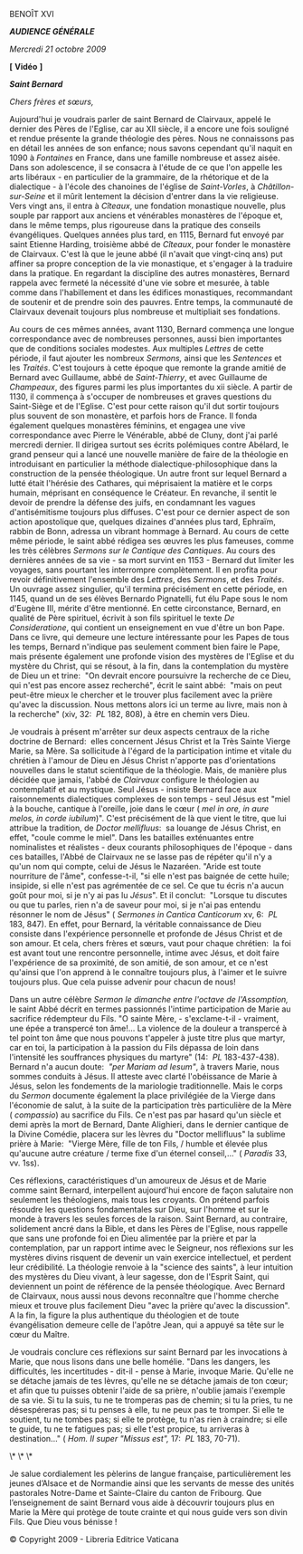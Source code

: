 BENOÎT XVI

***AUDIENCE GÉNÉRALE***

*Mercredi 21 octobre 2009*

**\[** **Vidéo** **\]**

***Saint Bernard***

*Chers frères et sœurs,*

Aujourd'hui je voudrais parler de saint Bernard de Clairvaux, appelé le dernier des Pères de l'Eglise, car au XII siècle, il a encore une fois souligné et rendue présente la grande théologie des pères. Nous ne connaissons pas en détail les années de son enfance; nous savons cependant qu'il naquit en 1090 à *Fontaines* en France, dans une famille nombreuse et assez aisée. Dans son adolescence, il se consacra à l'étude de ce que l'on appelle les arts libéraux - en particulier de la grammaire, de la rhétorique et de la dialectique - à l'école des chanoines de l'église de *Saint-Vorles*, à *Châtillon-sur-Seine* et il mûrit lentement la décision d'entrer dans la vie religieuse. Vers vingt ans, il entra à *Cîteaux*, une fondation monastique nouvelle, plus souple par rapport aux anciens et vénérables monastères de l'époque et, dans le même temps, plus rigoureuse dans la pratique des conseils évangéliques. Quelques années plus tard, en 1115, Bernard fut envoyé par saint Etienne Harding, troisième abbé de *Cîteaux*, pour fonder le monastère de Clairvaux. C'est là que le jeune abbé (il n'avait que vingt-cinq ans) put affiner sa propre conception de la vie monastique, et s'engager à la traduire dans la pratique. En regardant la discipline des autres monastères, Bernard rappela avec fermeté la nécessité d'une vie sobre et mesurée, à table comme dans l'habillement et dans les édifices monastiques, recommandant de soutenir et de prendre soin des pauvres. Entre temps, la communauté de Clairvaux devenait toujours plus nombreuse et multipliait ses fondations.

Au cours de ces mêmes années, avant 1130, Bernard commença une longue correspondance avec de nombreuses personnes, aussi bien importantes que de conditions sociales modestes. Aux multiples *Lettres* de cette période, il faut ajouter les nombreux *Sermons,* ainsi que les *Sentences* et les *Traités*. C'est toujours à cette époque que remonte la grande amitié de Bernard avec Guillaume, abbé de *Saint-Thierry*, et avec Guillaume de *Champeaux*, des figures parmi les plus importantes du xii siècle. A partir de 1130, il commença à s'occuper de nombreuses et graves questions du Saint-Siège et de l'Eglise. C'est pour cette raison qu'il dut sortir toujours plus souvent de son monastère, et parfois hors de France. Il fonda également quelques monastères féminins, et engagea une vive correspondance avec Pierre le Vénérable, abbé de Cluny, dont j'ai parlé mercredi dernier. Il dirigea surtout ses écrits polémiques contre Abélard, le grand penseur qui a lancé une nouvelle manière de faire de la théologie en introduisant en particulier la méthode dialectique-philosophique dans la construction de la pensée théologique. Un autre front sur lequel Bernard a lutté était l'hérésie des Cathares, qui méprisaient la matière et le corps humain, méprisant en conséquence le Créateur. En revanche, il sentit le devoir de prendre la défense des juifs, en condamnant les vagues d'antisémitisme toujours plus diffuses. C'est pour ce dernier aspect de son action apostolique que, quelques dizaines d'années plus tard, Ephraïm, rabbin de Bonn, adressa un vibrant hommage à Bernard. Au cours de cette même période, le saint abbé rédigea ses œuvres les plus fameuses, comme les très célèbres *Sermons sur le Cantique des Cantiques*. Au cours des dernières années de sa vie - sa mort survint en 1153 - Bernard dut limiter les voyages, sans pourtant les interrompre complètement. Il en profita pour revoir définitivement l'ensemble des *Lettres*, des *Sermons*, et des *Traités*. Un ouvrage assez singulier, qu'il termina précisément en cette période, en 1145, quand un de ses élèves Bernardo Pignatelli, fut élu Pape sous le nom d'Eugène III, mérite d'être mentionné. En cette circonstance, Bernard, en qualité de Père spirituel, écrivit à son fils spirituel le texte *De Consideratione*, qui contient un enseignement en vue d'être un bon Pape. Dans ce livre, qui demeure une lecture intéressante pour les Papes de tous les temps, Bernard n'indique pas seulement comment bien faire le Pape, mais présente également une profonde vision des mystères de l'Eglise et du mystère du Christ, qui se résout, à la fin, dans la contemplation du mystère de Dieu un et trine:  "On devrait encore poursuivre la recherche de ce Dieu, qui n'est pas encore assez recherché", écrit le saint abbé:  "mais on peut peut-être mieux le chercher et le trouver plus facilement avec la prière qu'avec la discussion. Nous mettons alors ici un terme au livre, mais non à la recherche" (xiv, 32:  *PL* 182, 808), à être en chemin vers Dieu.

Je voudrais à présent m'arrêter sur deux aspects centraux de la riche doctrine de Bernard:  elles concernent Jésus Christ et la Très Sainte Vierge Marie, sa Mère. Sa sollicitude à l'égard de la participation intime et vitale du chrétien à l'amour de Dieu en Jésus Christ n'apporte pas d'orientations nouvelles dans le statut scientifique de la théologie. Mais, de manière plus décidée que jamais, l'abbé de *Clairvaux* configure le théologien au contemplatif et au mystique. Seul Jésus - insiste Bernard face aux raisonnements dialectiques complexes de son temps - seul Jésus est "miel à la bouche, cantique à l'oreille, joie dans le cœur ( *mel in ore, in aure melos, in corde iubilum*)". C'est précisément de là que vient le titre, que lui attribue la tradition, de *Doctor mellifluus*:  sa louange de Jésus Christ, en effet, "coule comme le miel". Dans les batailles exténuantes entre nominalistes et réalistes - deux courants philosophiques de l'époque - dans ces batailles, l'Abbé de Clairvaux ne se lasse pas de répéter qu'il n'y a qu'un nom qui compte, celui de Jésus le Nazaréen. "Aride est toute nourriture de l'âme", confesse-t-il, "si elle n'est pas baignée de cette huile; insipide, si elle n'est pas agrémentée de ce sel. Ce que tu écris n'a aucun goût pour moi, si je n'y ai pas lu *Jésus*". Et il conclut:  "Lorsque tu discutes ou que tu parles, rien n'a de saveur pour moi, si je n'ai pas entendu résonner le nom de Jésus" ( *Sermones in Cantica Canticorum* xv, 6:  *PL* 183, 847). En effet, pour Bernard, la véritable connaissance de Dieu consiste dans l'expérience personnelle et profonde de Jésus Christ et de son amour. Et cela, chers frères et sœurs, vaut pour chaque chrétien:  la foi est avant tout une rencontre personnelle, intime avec Jésus, et doit faire l'expérience de sa proximité, de son amitié, de son amour, et ce n'est qu'ainsi que l'on apprend à le connaître toujours plus, à l'aimer et le suivre toujours plus. Que cela puisse advenir pour chacun de nous!

Dans un autre célèbre *Sermon le dimanche entre l'octave de l'Assomption,* le saint Abbé décrit en termes passionnés l'intime participation de Marie au sacrifice rédempteur du Fils. "O sainte Mère, - s'exclame-t-il - vraiment, une épée a transpercé ton âme!... La violence de la douleur a transpercé à tel point ton âme que nous pouvons t'appeler à juste titre plus que martyr, car en toi, la participation à la passion du Fils dépassa de loin dans l'intensité les souffrances physiques du martyre" (14:  *PL* 183-437-438). Bernard n'a aucun doute:  *"per Mariam ad Iesum"*, à travers Marie, nous sommes conduits à Jésus. Il atteste avec clarté l'obéissance de Marie à Jésus, selon les fondements de la mariologie traditionnelle. Mais le corps du *Sermon* documente également la place privilégiée de la Vierge dans l'économie de salut, à la suite de la participation très particulière de la Mère ( *compassio*) au sacrifice du Fils. Ce n'est pas par hasard qu'un siècle et demi après la mort de Bernard, Dante Alighieri, dans le dernier cantique de la Divine Comédie, placera sur les lèvres du "Doctor mellifluus" la sublime prière à Marie:  "Vierge Mère, fille de ton Fils, / humble et élevée plus qu'aucune autre créature / terme fixe d'un éternel conseil,..." ( *Paradis* 33, vv. 1ss).

Ces réflexions, caractéristiques d'un amoureux de Jésus et de Marie comme saint Bernard, interpellent aujourd'hui encore de façon salutaire non seulement les théologiens, mais tous les croyants. On prétend parfois résoudre les questions fondamentales sur Dieu, sur l'homme et sur le monde à travers les seules forces de la raison. Saint Bernard, au contraire, solidement ancré dans la Bible, et dans les Pères de l'Eglise, nous rappelle que sans une profonde foi en Dieu alimentée par la prière et par la contemplation, par un rapport intime avec le Seigneur, nos réflexions sur les mystères divins risquent de devenir un vain exercice intellectuel, et perdent leur crédibilité. La théologie renvoie à la "science des saints", à leur intuition des mystères du Dieu vivant, à leur sagesse, don de l'Esprit Saint, qui deviennent un point de référence de la pensée théologique. Avec Bernard de Clairvaux, nous aussi nous devons reconnaître que l'homme cherche mieux et trouve plus facilement Dieu "avec la prière qu'avec la discussion". A la fin, la figure la plus authentique du théologien et de toute évangélisation demeure celle de l'apôtre Jean, qui a appuyé sa tête sur le cœur du Maître.

Je voudrais conclure ces réflexions sur saint Bernard par les invocations à Marie, que nous lisons dans une belle homélie. "Dans les dangers, les difficultés, les incertitudes - dit-il - pense à Marie, invoque Marie. Qu'elle ne se détache jamais de tes lèvres, qu'elle ne se détache jamais de ton cœur; et afin que tu puisses obtenir l'aide de sa prière, n'oublie jamais l'exemple de sa vie. Si tu la suis, tu ne te tromperas pas de chemin; si tu la pries, tu ne désespéreras pas; si tu penses à elle, tu ne peux pas te tromper. Si elle te soutient, tu ne tombes pas; si elle te protège, tu n'as rien à craindre; si elle te guide, tu ne te fatigues pas; si elle t'est propice, tu arriveras à destination..." ( *Hom. II super "Missus est",* 17:  *PL* 183, 70-71).

\\* \\* \\*

Je salue cordialement les pèlerins de langue française, particulièrement les jeunes d’Alsace et de Normandie ainsi que les servants de messe des unités pastorales Notre-Dame et Sainte-Claire du canton de Fribourg. Que l’enseignement de saint Bernard vous aide à découvrir toujours plus en Marie la Mère qui protège de toute crainte et qui nous guide vers son divin Fils. Que Dieu vous bénisse !

© Copyright 2009 - Libreria Editrice Vaticana